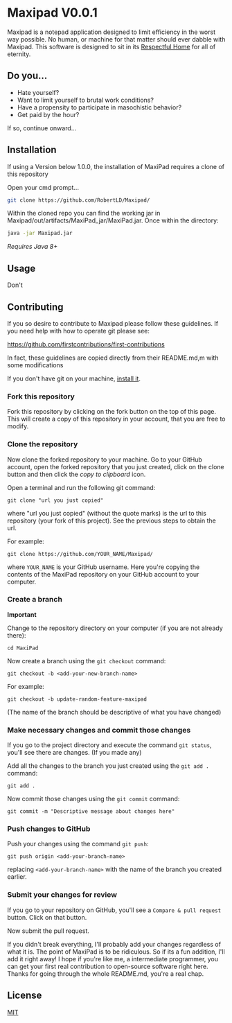 # Maxipad V0.0.1

Maxipad is a notepad application designed to limit efficiency in the worst way possible. No human, or machine for that matter should ever dabble with Maxipad. This software is designed to sit in its [Respectful Home](https://github.com/RobertLD/Maxipad/) for all of eternity. 

## Do you...
* Hate yourself?
* Want to limit yourself to brutal work conditions?
* Have a propensity to participate in masochistic behavior?
* Get paid by the hour?

If so, continue onward...

## Installation

If using a Version below 1.0.0, the installation of MaxiPad requires a clone of this repository

Open your cmd prompt...
```bash
git clone https://github.com/RobertLD/Maxipad/
```
Within the cloned repo you can find the working jar in Maxipad/out/artifacts/MaxiPad_jar/MaxiPad.jar. Once within the directory:
```bash
java -jar Maxipad.jar
```
*Requires Java 8+*

## Usage
Don't

## Contributing
If you so desire to contribute to Maxipad please follow these guidelines. If you need help with how to operate git please see:

https://github.com/firstcontributions/first-contributions 

In fact, these guidelines are copied directly from their README.md,m with some modifications


If you don't have git on your machine, [install it]( https://help.github.com/articles/set-up-git/).

### Fork this repository

Fork this repository by clicking on the fork button on the top of this page.
This will create a copy of this repository in your account, that you are free to modify.

### Clone the repository

Now clone the forked repository to your machine. Go to your GitHub account, open the forked repository that you just created, click on the clone button and then click the *copy to clipboard* icon.

Open a terminal and run the following git command:

```
git clone "url you just copied"
```
where "url you just copied" (without the quote marks) is the url to this repository (your fork of this project). See the previous steps to obtain the url.

For example:
```
git clone https://github.com/YOUR_NAME/Maxipad/
```
where `YOUR_NAME` is your GitHub username. Here you're copying the contents of the MaxiPad repository on your GitHub account to your computer.

### Create a branch 

**Important**

Change to the repository directory on your computer (if you are not already there):

```
cd MaxiPad
```
Now create a branch using the `git checkout` command:
```
git checkout -b <add-your-new-branch-name>
```

For example:
```
git checkout -b update-random-feature-maxipad
```
(The name of the branch should be descriptive of what you have changed)

### Make necessary changes and commit those changes


If you go to the project directory and execute the command `git status`, you'll see there are changes. (If you made any)


Add all the changes to the branch you just created using the `git add .` command:

```
git add .
```

Now commit those changes using the `git commit` command:
```
git commit -m "Descriptive message about changes here"
```

### Push changes to GitHub

Push your changes using the command `git push`:
```
git push origin <add-your-branch-name>
```
replacing `<add-your-branch-name>` with the name of the branch you created earlier.

### Submit your changes for review

If you go to your repository on GitHub, you'll see a  `Compare & pull request` button. Click on that button.


Now submit the pull request.


If you didn't break everything, I'll probably add your changes regardless of what it is. The point of MaxiPad is to be ridiculous. So if its a fun addition, I'll add it right away! I hope if you're like me, a intermediate programmer, you can get your first real contribution to open-source software right here. Thanks for going through the whole README.md, you're a real chap.


## License
[MIT](https://choosealicense.com/licenses/mit/)
